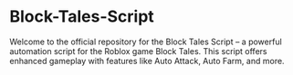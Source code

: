 # Block-Tales-Script
Welcome to the official repository for the Block Tales Script – a powerful automation script for the Roblox game Block Tales. This script offers enhanced gameplay with features like Auto Attack, Auto Farm, and more.
